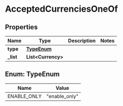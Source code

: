 

# AcceptedCurrenciesOneOf


## Properties

| Name | Type | Description | Notes |
|------------ | ------------- | ------------- | -------------|
|**type** | [**TypeEnum**](#TypeEnum) |  |  |
|**_list** | **List&lt;Currency&gt;** |  |  |



## Enum: TypeEnum

| Name | Value |
|---- | -----|
| ENABLE_ONLY | &quot;enable_only&quot; |



